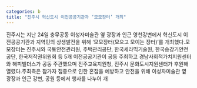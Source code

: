 ```yaml
---
categories: b
title: "진주시 혁신도시 이전공공기관과 ‘모모장터’ 개최"
---
```

진주시는 지난 24일 충무공동 이성자미술관 옆 광장과 인근 영천강변에서 혁신도시 이전공공기관과 지역민의 상생발전을 위해 ‘모모장터(모으고 모이는 장터)’를 개최했다.모모장터는 진주시와 국토안전관리원, 주택관리공단, 한국세라믹기술원, 한국승강기안전공단, 한국저작권위원회 등 5개 이전공공기관이 공동 주최하고 경남사회적가치지원센터와 해피빌더스가 공동 주관했으며 진주교육지원청, 진주시 문화도시지원센터가 후원해 열렸다.주최측은 참가자 집중으로 인한 혼잡을 예방하고 안전을 위해 이성자미술관 옆 광장과 인근 강변, 공원 등에서 행사를 나누어 개